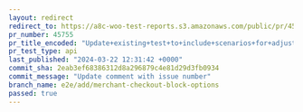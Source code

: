 ```yaml
---
layout: redirect
redirect_to: https://a8c-woo-test-reports.s3.amazonaws.com/public/pr/45755/api/index.html
pr_number: 45755
pr_title_encoded: "Update+existing+test+to+include+scenarios+for+adjusting+shipping+and+payment+options"
pr_test_type: api
last_published: "2024-03-22 12:31:42 +0000"
commit_sha: 2eab3ef68386312d8a296879c4e81d29d3fb0934
commit_message: "Update comment with issue number"
branch_name: e2e/add/merchant-checkout-block-options
passed: true
---
```

